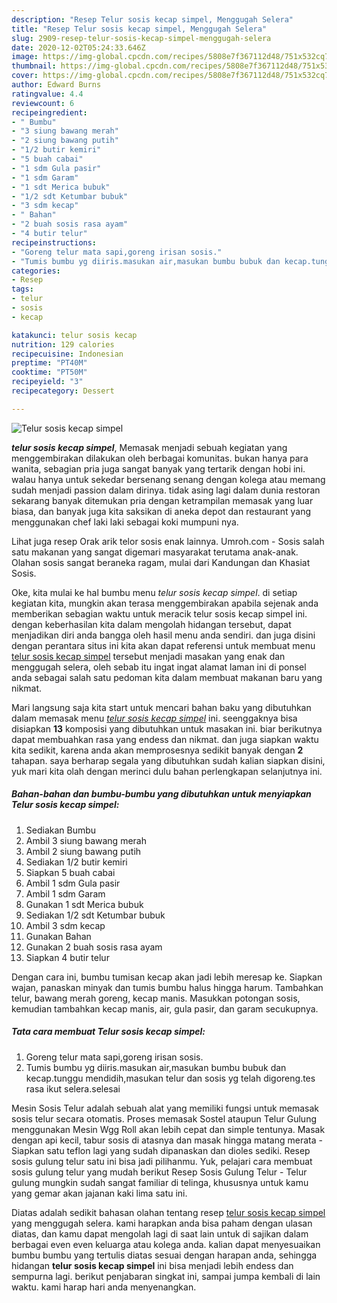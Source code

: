 ```yaml
---
description: "Resep Telur sosis kecap simpel, Menggugah Selera"
title: "Resep Telur sosis kecap simpel, Menggugah Selera"
slug: 2909-resep-telur-sosis-kecap-simpel-menggugah-selera
date: 2020-12-02T05:24:33.646Z
image: https://img-global.cpcdn.com/recipes/5808e7f367112d48/751x532cq70/telur-sosis-kecap-simpel-foto-resep-utama.jpg
thumbnail: https://img-global.cpcdn.com/recipes/5808e7f367112d48/751x532cq70/telur-sosis-kecap-simpel-foto-resep-utama.jpg
cover: https://img-global.cpcdn.com/recipes/5808e7f367112d48/751x532cq70/telur-sosis-kecap-simpel-foto-resep-utama.jpg
author: Edward Burns
ratingvalue: 4.4
reviewcount: 6
recipeingredient:
- " Bumbu"
- "3 siung bawang merah"
- "2 siung bawang putih"
- "1/2 butir kemiri"
- "5 buah cabai"
- "1 sdm Gula pasir"
- "1 sdm Garam"
- "1 sdt Merica bubuk"
- "1/2 sdt Ketumbar bubuk"
- "3 sdm kecap"
- " Bahan"
- "2 buah sosis rasa ayam"
- "4 butir telur"
recipeinstructions:
- "Goreng telur mata sapi,goreng irisan sosis."
- "Tumis bumbu yg diiris.masukan air,masukan bumbu bubuk dan kecap.tunggu mendidih,masukan telur dan sosis yg telah digoreng.tes rasa ikut selera.selesai"
categories:
- Resep
tags:
- telur
- sosis
- kecap

katakunci: telur sosis kecap 
nutrition: 129 calories
recipecuisine: Indonesian
preptime: "PT40M"
cooktime: "PT50M"
recipeyield: "3"
recipecategory: Dessert

---
```



![Telur sosis kecap simpel](https://img-global.cpcdn.com/recipes/5808e7f367112d48/751x532cq70/telur-sosis-kecap-simpel-foto-resep-utama.jpg)

<b><i>telur sosis kecap simpel</i></b>, Memasak menjadi sebuah kegiatan yang menggembirakan dilakukan oleh berbagai komunitas. bukan hanya para wanita, sebagian pria juga sangat banyak yang tertarik dengan hobi ini. walau hanya untuk sekedar bersenang senang dengan kolega atau memang sudah menjadi passion dalam dirinya. tidak asing lagi dalam dunia restoran sekarang banyak ditemukan pria dengan ketrampilan memasak yang luar biasa, dan banyak juga kita saksikan di aneka depot dan restaurant yang menggunakan chef laki laki sebagai koki mumpuni nya.

Lihat juga resep Orak arik telor sosis enak lainnya. Umroh.com - Sosis salah satu makanan yang sangat digemari masyarakat terutama anak-anak. Olahan sosis sangat beraneka ragam, mulai dari Kandungan dan Khasiat Sosis.

Oke, kita mulai ke hal bumbu menu <i>telur sosis kecap simpel</i>. di setiap kegiatan kita, mungkin akan terasa menggembirakan apabila sejenak anda memberikan sebagian waktu untuk meracik telur sosis kecap simpel ini. dengan keberhasilan kita dalam mengolah hidangan tersebut, dapat menjadikan diri anda bangga oleh hasil menu anda sendiri. dan juga disini dengan perantara situs ini kita akan dapat referensi untuk membuat menu <u>telur sosis kecap simpel</u> tersebut menjadi masakan yang enak dan menggugah selera, oleh sebab itu ingat ingat alamat laman ini di ponsel anda sebagai salah satu pedoman kita dalam membuat makanan baru yang nikmat.


Mari langsung saja kita start untuk mencari bahan baku yang dibutuhkan dalam memasak menu <u><i>telur sosis kecap simpel</i></u> ini. seenggaknya bisa disiapkan <b>13</b> komposisi yang dibutuhkan untuk masakan ini. biar berikutnya dapat membuahkan rasa yang endess dan nikmat. dan juga siapkan waktu kita sedikit, karena anda akan memprosesnya sedikit banyak dengan <b>2</b> tahapan. saya berharap segala yang dibutuhkan sudah kalian siapkan disini, yuk mari kita olah dengan merinci dulu bahan perlengkapan selanjutnya ini.

<!--inarticleads1-->

##### Bahan-bahan dan bumbu-bumbu yang dibutuhkan untuk menyiapkan Telur sosis kecap simpel:

1. Sediakan  Bumbu
1. Ambil 3 siung bawang merah
1. Ambil 2 siung bawang putih
1. Sediakan 1/2 butir kemiri
1. Siapkan 5 buah cabai
1. Ambil 1 sdm Gula pasir
1. Ambil 1 sdm Garam
1. Gunakan 1 sdt Merica bubuk
1. Sediakan 1/2 sdt Ketumbar bubuk
1. Ambil 3 sdm kecap
1. Gunakan  Bahan
1. Gunakan 2 buah sosis rasa ayam
1. Siapkan 4 butir telur


Dengan cara ini, bumbu tumisan kecap akan jadi lebih meresap ke. Siapkan wajan, panaskan minyak dan tumis bumbu halus hingga harum. Tambahkan telur, bawang merah goreng, kecap manis. Masukkan potongan sosis, kemudian tambahkan kecap manis, air, gula pasir, dan garam secukupnya. 

<!--inarticleads2-->

##### Tata cara membuat Telur sosis kecap simpel:

1. Goreng telur mata sapi,goreng irisan sosis.
1. Tumis bumbu yg diiris.masukan air,masukan bumbu bubuk dan kecap.tunggu mendidih,masukan telur dan sosis yg telah digoreng.tes rasa ikut selera.selesai


Mesin Sosis Telur adalah sebuah alat yang memiliki fungsi untuk memasak sosis telur secara otomatis. Proses memasak Sostel ataupun Telur Gulung menggunakan Mesin Wgg Roll akan lebih cepat dan simple tentunya. Masak dengan api kecil, tabur sosis di atasnya dan masak hingga matang merata - Siapkan satu teflon lagi yang sudah dipanaskan dan dioles sediki. Resep sosis gulung telur satu ini bisa jadi pilihanmu. Yuk, pelajari cara membuat sosis gulung telur yang mudah berikut Resep Sosis Gulung Telur - Telur gulung mungkin sudah sangat familiar di telinga, khususnya untuk kamu yang gemar akan jajanan kaki lima satu ini. 

Diatas adalah sedikit bahasan olahan tentang resep <u>telur sosis kecap simpel</u> yang menggugah selera. kami harapkan anda bisa paham dengan ulasan diatas, dan kamu dapat mengolah lagi di saat lain untuk di sajikan dalam berbagai even even keluarga atau kolega anda. kalian dapat menyesuaikan bumbu bumbu yang tertulis diatas sesuai dengan harapan anda, sehingga hidangan <b>telur sosis kecap simpel</b> ini bisa menjadi lebih endess dan sempurna lagi. berikut penjabaran singkat ini, sampai jumpa kembali di lain waktu. kami harap hari anda menyenangkan.
